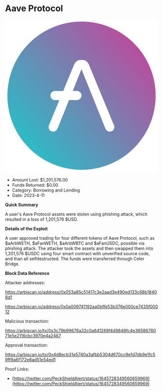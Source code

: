 # Aave Protocol
![Aave Protocol](/rektimages/Aave-Protocol-Phishing.png)
- Amount Lost: $1,201,576.00
- Funds Returned: $0.00
- Category: Borrowing and Lending
- Date: 2023-4-11

**Quick Summary**

A user's Aave Protocol assets were stolen using phishing attack, which resulted in a loss of 1,201,576 $USD.

  


 **Details of the Exploit**

A user approved trading for four different tokens of Aave Protocol, such as $aArbWETH, $aFanWETH, $aArbWBTC and $aFanUSDC, possible via phishing attack. The attacker took the assets and then swapped them into 1,201,576 $USDC using four smart contract with unverified source code, and than all selfdestructed. The funds were transferred through Celer Bridge.

  


 **Block Data Reference**

Attacker addresses:

https://arbiscan.io/address/0x053a85c51417c3e2aad3e490ed133c68b18408d1

https://arbiscan.io/address/0x0a009741192aa0bffe53b376e000ce7435f00012

  


Malicious transaction:

https://arbiscan.io/tx/0x3c79b99676a32c0a641269f4d9848fc4e3658676071e5e2116cbc3970e4a2467

  


Approval transaction:

https://arbiscan.io/tx/0x4d8ecb31e5740a3afbb5304d670cc9e1d7db9e1fc59ff9a6f172e8ad51e54ed1


Proof Links:
- [https://twitter.com/PeckShieldAlert/status/1645728349560659969](https://twitter.com/PeckShieldAlert/status/1645728349560659969)


